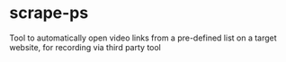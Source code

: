 # scrape-ps
Tool to automatically open video links from a pre-defined list on a target website, for recording via third party tool
